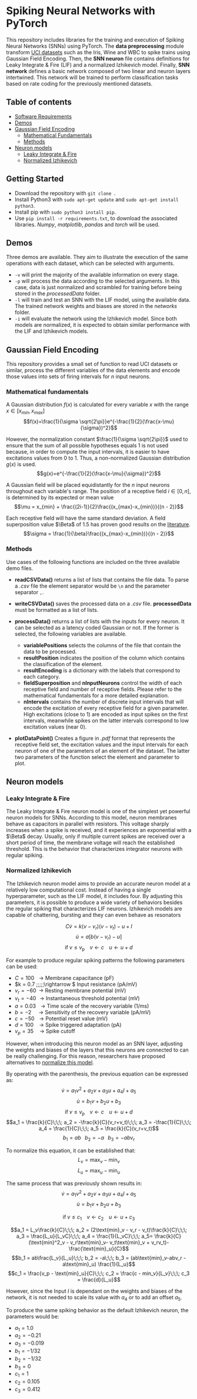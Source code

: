 # Spiking Neural Networks with PyTorch
This repository includes libraries for the training and execution of Spiking Neural Networks (SNNs) using PyTorch. The **data preprocessing** module transform [UCI datasets](https://archive.ics.uci.edu/datasets) such as the Iris, Wine and WBC to spike trains using Gaussian Field Encoding. Then, the **SNN neuron** file contains definitions for Leaky Integrate & Fire (LIF) and a normalized Izhikevich model. Finally, **SNN network** defines a basic network composed of two linear and neuron layers intertwined. This network will be trained to perform classification tasks based on rate coding for the previously mentioned datasets.

## Table of contents
- [Software Requirements](#software-requirements)
- [Demos](#demos)
- [Gaussian Field Encoding](#gaussian-field-encoding)
    - [Mathematical Fundamentals](#mathematical-fundamentals)
    - [Methods](#methods)
- [Neuron models](#neuron-models)
    - [Leaky Integrate & Fire](#leaky-integrate-&-fire)
    - [Normalized Izhikevich](#normalized-izhikevich)

## Getting Started
- Download the repository with `git clone `.
- Install Python3 with `sudo apt-get update` and `sudo apt-get install python3`.
- Install pip with `sudo python3 install pip`. 
- Use `pip install -r requirements.txt`, to download the associated libraries. *Numpy*, *matplotlib*, *pandas* and *torch* will be used.

## Demos
Three demos are available. They aim to illustrate the execution of the same operations with each dataset, which can be selected with arguments.
- `-v` will print the majority of the available information on every stage.
- `-p` will process the data according to the selected arguments. In this case, data is just normalized and scrambled for training before being stored in the *processedData* folder.
- `-l` will train and test an SNN with the LIF model, using the available data. The trained network  weights and biases are stored in the *networks* folder.
- `-i` will evaluate the network using the Izhikevich model. Since both models are normalized, it is expected to obtain similar performance with the LIF and Izhikevich models.

## Gaussian Field Encoding
This repository provides a small set of function to read UCI datasets or similar, process the different variables of the data elements and encode those values into sets of firing intervals for $n$ input neurons.

### Mathematical fundamentals

A Gaussian distribution $f(x)$ is calculated for every variable $x$ with the range $x \in [x_{min}, x_{max}]$ $$f(x)=\frac{1}{\sigma \sqrt{2\pi}}e^{-\frac{1}{2}(\frac{x-\mu}{\sigma})^2}$$

However, the normalization constant $\frac{1}{\sigma \sqrt{2\pi}}$ used to ensure that the sum of all possible hypotheses equals 1 is not used because, in order to compute the input intervals, it is easier to have excitations values from 0 to 1. Thus, a non-normalized Gaussian distribution $g(x)$ is used. $$g(x)=e^{-\frac{1}{2}(\frac{x-\mu}{\sigma})^2}$$

A Gaussian field will be placed equidistantly for the $n$ input neurons throughout each variable's range. The position of a receptive field $i \in [0, n]$, is determined by its expected or mean value $$\mu = x_{min} + \frac{(2i-1)}{2}\frac{(x_{max}-x_{min})}{(n - 2)}$$

Each receptive field will have the same standard deviation. A field superposition value $\Beta$ of 1.5 has proven good results on the [literature](https://homepages.cwi.nl/~sbohte/publication/backprop.pdf). $$\sigma = \frac{1}{\beta}\frac{(x_{max}-x_{min})}{(n - 2)}$$

### Methods
Use cases of the following functions are included on the three available demo files.
* **readCSVData()** returns a list of lists that contains the file data. To parse a *.csv* file the element separator would be `\n` and the parameter separator `,`.

* **writeCSVData()** saves the processed data on a *.csv* file. **processedData** must be formatted as a list of lists.

* **processData()** returns a list of lists with the inputs for every neuron. It can be selected as a latency coded Gaussian or not. If the former is selected, the following variables are available.
    * **variablePositions** selects the columns of the file that contain the data to be processed. 
    * **resultPosition** indicates the position of the column which contains the classification of the element.
    * **resultEncoding** is a dictionary with the labels that correspond to each category. 
    * **fieldSuperposition** and **nInputNeurons** control the width of each receptive field and number of receptive fields. Please refer to the mathematical fundamentals for a more detailed explanation.
    * **nIntervals** contains the number of discrete input intervals that will encode the excitation of every receptive field for a given parameter. High excitations (close to 1) are encoded as input spikes on the first intervals, meanwhile spikes on the latter intervals correspond to low excitation values (near 0).

* **plotDataPoint()** Creates a figure in *.pdf* format that represents the  receptive field set, the excitation values and the input intervals for each neuron of one of the parameters of an element of the dataset. The latter two parameters of the function select the element and parameter to plot.

## Neuron models


### Leaky Integrate & Fire

The Leaky Integrate & Fire neuron model is one of the simplest yet powerful neuron models for SNNs. According to this model, neuron membranes behave as capacitors in parallel with  resistors. This voltage sharply increases when a spike is received, and it experiences an exponential with a $\Beta$ decay. Usually, only if multiple current spikes are received over a short period of time, the membrane voltage will reach the established threshold. This is the behavior that characterizes integrator neurons with regular spiking.


### Normalized Izhikevich

The Izhikevich neuron model aims to provide an accurate neuron model at a relatively low computational cost. Instead of having a single hyperparameter, such as the LIF model, it includes four. By adjusting this parameters, it is possible to produce a wide variety of behaviors besides the regular spiking that characterizes LIF neurons. Izhikevich models are capable of chattering, bursting and they can even behave as resonators

$$ C\dot v = k(v - v_r)(v - v_t) - u + I $$
$$ \dot u = a [b(v - v_r) - u] $$
$$ \text{if} \; v \le v_{\text{p}} \; \; \; \; v \leftarrow c  \; \; \; \;  u \leftarrow u + d$$

For example to produce regular spiking patterns the following parameters can be used:

- $C = 100 \;\;\;\,\rightarrow$              Membrane capacitance (pF)
- $k = 0.7 \;\;\;\;\;\rightarrow $              Input resistance (pA/mV)
- $v_r = -60\;\;\rightarrow$              Resting membrane potential (mV)
- $v_t = -40\;\;\,\rightarrow$              Instantaneous threshold potential (mV)
- $a = 0.03 \;\;\;\,\rightarrow$              Time scale of the recovery variable (1/ms)
- $b = -2 \;\;\;\;\;\,\rightarrow$              Sensitivity of the recovery variable (pA/mV)
- $c = -50\;\;\;\,\rightarrow$              Potential reset value (mV)
- $d = 100 \;\;\;\,\, \rightarrow$              Spike triggered adaptation (pA)
- $v_p = 35\;\;\;\;\,\rightarrow$      Spike cutoff

However, when introducing this neuron model as an SNN layer, adjusting the weights and biases of the layers that this neurons are connected to can be really challenging. For this reason, researchers have proposed alternatives to [normalize this model](https://www.mdpi.com/2079-9292/13/5/909).

By operating with the parenthesis, the previous equation can be expressed as:
$$ \dot v = a_1v^2 + a_2v + a_3u + a_4I + a_5$$
$$ \dot u = b_1v+b_2u+b_3  $$
$$ \text{if} \; v \le v_{\text{p}} \;\;\;\; v \leftarrow c \;\;\;\; u \leftarrow u + d$$
$$a_1 = \frac{k}{C}\;\;\; a_2 = -\frac{k}{C}(v_r+v_t)\;\;\; a_3 = -\frac{1}{C}\;\;\; a_4 = \frac{1}{C}\;\;\; a_5 = \frac{k}{C}(v_r+v_t)$$
$$b_1 = ab\;\;\; b_2 = -a\;\;\; b_3 = -abv_r$$

To normalize this equation, it can be established that:
$$L_v = \text{max}_v - \text{min}_v$$
$$L_u = \text{max}_u - \text{min}_u$$

The same process that was previously shown results in:
$$ \dot v = a_1v^2 + a_2v + a_3u + a_4I + a_5$$
$$ \dot u = b_1v+b_2u+b_3  $$

$$ \text{if} \; v \le c_1 \;\;\;\; v \leftarrow c_2 \;\;\;\; u \leftarrow u + c_3$$

$$a_1 = L_v\frac{k}{C}\;\;\; a_2 = (2\text{min}_v - v_r - v_t)\frac{k}{C}\;\;\; a_3 = \frac{L_u}{L_vC}\;\;\; a_4 = \frac{1}{L_vC}\;\;\; a_5= \frac{k}{C}(\text{min}^2_v - v_r\text{min}_v- v_t\text{min}_v + v_rv_t)-\frac{\text{min}_u}{C}$$
$$b_1 = ab\frac{L_v}{L_u}\;\;\; b_2 = -a\;\;\; b_3 = (ab\text{min}_v-abv_r - a\text{min}_u) \frac{1}{L_u}$$
$$c_1 = \frac{v_p - \text{min}_u}{C}\;\;\; c_2 = \frac{c - min_v}{L_v}\;\;\; c_3 = \frac{d}{L_u}$$

However, since the Input $I$ is dependant on the weights and biases of the network, it is not needed to scale its value with $a_4$ or to add an offset $a_5$.


To produce the same spiking behavior as the default Izhikevich neuron, the parameters would be:
- $a_1 = 1.0$
- $a_2 = -0.21$
- $a_3 = -0.019$
- $b_1 = -1/32$
- $b_2 = -1/32$
- $b_3 = 0$
- $c_1 = 1$
- $c_2 = 0.105$
- $c_3 = 0.412$